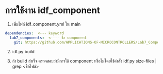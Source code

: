 # การใช้งาน idf_component
1. เพิ่มไฟล์ idf_component.yml ใน main
```yml
dependencies:  <--- keyword 
  lab7_components:  <---- ชื่อ component
    git: https://github.com/APPLICATIONS-OF-MICROCONTROLLERS/Lab7_Components.git  <-- url ของ component
```
2. idf.py build

3. ถ้า build สำเร็จ ตรวจสอบว่ามีการใช้ component หรือไม่โดยใช้คำสั่ง idf.py size-files | grep <ชื่อไฟล์>
